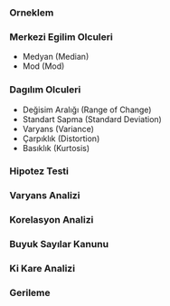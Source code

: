 
### Orneklem

### Merkezi Egilim Olculeri

  * Medyan (Median)
  * Mod (Mod)
### Dagılım Olculeri
  * Değisim Aralığı (Range of Change)
  * Standart Sapma (Standard Deviation)
  * Varyans (Variance)
  * Çarpıklık (Distortion)
  * Basıklık (Kurtosis)
### Hipotez Testi
### Varyans Analizi
### Korelasyon Analizi
### Buyuk Sayılar Kanunu
### Ki Kare Analizi
### Gerileme
